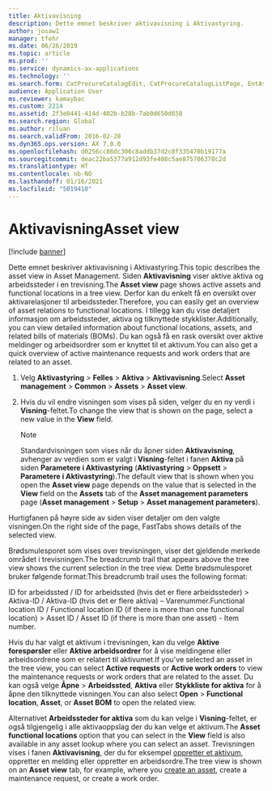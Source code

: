 ```yaml
---
title: Aktivavisning
description: Dette emnet beskriver aktivavisning i Aktivastyring.
author: josaw1
manager: tfehr
ms.date: 06/26/2019
ms.topic: article
ms.prod: ''
ms.service: dynamics-ax-applications
ms.technology: ''
ms.search.form: CatProcureCatalogEdit, CatProcureCatalogListPage, EntAssetObjectTree, EntAssetFunctionalLocationTree
audience: Application User
ms.reviewer: kamaybac
ms.custom: 2214
ms.assetid: 2f3e0441-414d-402b-b28b-7ab0d650d658
ms.search.region: Global
ms.author: riluan
ms.search.validFrom: 2016-02-28
ms.dyn365.ops.version: AX 7.0.0
ms.openlocfilehash: d0256cc86dc306c8addb37d2c8f335470b19177a
ms.sourcegitcommit: deac22ba5377a912d93fe408c5ae875706378c2d
ms.translationtype: HT
ms.contentlocale: nb-NO
ms.lasthandoff: 01/16/2021
ms.locfileid: "5019410"
---
```

# <a name="asset-view"></a><span data-ttu-id="5f9c6-103">Aktivavisning</span><span class="sxs-lookup"><span data-stu-id="5f9c6-103">Asset view</span></span>

[!include [banner](../../includes/banner.md)]

 

<span data-ttu-id="5f9c6-104">Dette emnet beskriver aktivavisning i Aktivastyring.</span><span class="sxs-lookup"><span data-stu-id="5f9c6-104">This topic describes the asset view in Asset Management.</span></span> <span data-ttu-id="5f9c6-105">Siden **Aktivavisning** viser aktive aktiva og arbeidssteder i en trevisning.</span><span class="sxs-lookup"><span data-stu-id="5f9c6-105">The **Asset view** page shows active assets and functional locations in a tree view.</span></span> <span data-ttu-id="5f9c6-106">Derfor kan du enkelt få en oversikt over aktivarelasjoner til arbeidssteder.</span><span class="sxs-lookup"><span data-stu-id="5f9c6-106">Therefore, you can easily get an overview of asset relations to functional locations.</span></span> <span data-ttu-id="5f9c6-107">I tillegg kan du vise detaljert informasjon om arbeidssteder, aktiva og tilknyttede stykklister.</span><span class="sxs-lookup"><span data-stu-id="5f9c6-107">Additionally, you can view detailed information about functional locations, assets, and related bills of materials (BOMs).</span></span> <span data-ttu-id="5f9c6-108">Du kan også få en rask oversikt over aktive meldinger og arbeidsordrer som er knyttet til et aktivum.</span><span class="sxs-lookup"><span data-stu-id="5f9c6-108">You can also get a quick overview of active maintenance requests and work orders that are related to an asset.</span></span>

1. <span data-ttu-id="5f9c6-109">Velg **Aktivastyring** \> **Felles** \> **Aktiva** \> **Aktivavisning**.</span><span class="sxs-lookup"><span data-stu-id="5f9c6-109">Select **Asset management** \> **Common** \> **Assets** \> **Asset view**.</span></span>
2. <span data-ttu-id="5f9c6-110">Hvis du vil endre visningen som vises på siden, velger du en ny verdi i **Visning**-feltet.</span><span class="sxs-lookup"><span data-stu-id="5f9c6-110">To change the view that is shown on the page, select a new value in the **View** field.</span></span>

    > [!NOTE]
    > <span data-ttu-id="5f9c6-111">Standardvisningen som vises når du åpner siden **Aktivavisning**, avhenger av verdien som er valgt i **Visning**-feltet i fanen **Aktiva** på siden **Parametere i Aktivastyring** (**Aktivastyring** \> **Oppsett** \> **Parametere i Aktivastyring**).</span><span class="sxs-lookup"><span data-stu-id="5f9c6-111">The default view that is shown when you open the **Asset view** page depends on the value that is selected in the **View** field on the **Assets** tab of the **Asset management parameters** page (**Asset management** \> **Setup** \> **Asset management parameters**).</span></span>

<span data-ttu-id="5f9c6-112">Hurtigfanen på høyre side av siden viser detaljer om den valgte visningen.</span><span class="sxs-lookup"><span data-stu-id="5f9c6-112">On the right side of the page, FastTabs shows details of the selected view.</span></span>

<span data-ttu-id="5f9c6-113">Brødsmulesporet som vises over trevisningen, viser det gjeldende merkede området i trevisningen.</span><span class="sxs-lookup"><span data-stu-id="5f9c6-113">The breadcrumb trail that appears above the tree view shows the current selection in the tree view.</span></span> <span data-ttu-id="5f9c6-114">Dette brødsmulesporet bruker følgende format:</span><span class="sxs-lookup"><span data-stu-id="5f9c6-114">This breadcrumb trail uses the following format:</span></span>

<span data-ttu-id="5f9c6-115">ID for arbeidssted / ID for arbeidssted (hvis det er flere arbeidssteder) \> Aktiva-ID / Aktiva-ID (hvis det er flere aktiva) – Varenummer.</span><span class="sxs-lookup"><span data-stu-id="5f9c6-115">Functional location ID / Functional location ID (if there is more than one functional location) \> Asset ID / Asset ID (if there is more than one asset) - Item number.</span></span>

<span data-ttu-id="5f9c6-116">Hvis du har valgt et aktivum i trevisningen, kan du velge **Aktive forespørsler** eller **Aktive arbeidsordrer** for å vise meldingene eller arbeidsordrene som er relatert til aktivumet.</span><span class="sxs-lookup"><span data-stu-id="5f9c6-116">If you've selected an asset in the tree view, you can select **Active requests** or **Active work orders** to view the maintenance requests or work orders that are related to the asset.</span></span> <span data-ttu-id="5f9c6-117">Du kan også velge **Åpne** \> **Arbeidssted**, **Aktiva** eller **Stykkliste for aktiva** for å åpne den tilknyttede visningen.</span><span class="sxs-lookup"><span data-stu-id="5f9c6-117">You can also select **Open** \> **Functional location**, **Asset**, or **Asset BOM** to open the related view.</span></span>

<span data-ttu-id="5f9c6-118">Alternativet **Arbeidssteder for aktiva** som du kan velge i **Visning**-feltet, er også tilgjengelig i alle aktivaoppslag der du kan velge et aktivum.</span><span class="sxs-lookup"><span data-stu-id="5f9c6-118">The **Asset functional locations** option that you can select in the **View** field is also available in any asset lookup where you can select an asset.</span></span> <span data-ttu-id="5f9c6-119">Trevisningen vises i fanen **Aktivavisning**, der du for eksempel [oppretter et aktivum](../objects/create-an-object.md), oppretter en melding eller oppretter en arbeidsordre.</span><span class="sxs-lookup"><span data-stu-id="5f9c6-119">The tree view is shown on an **Asset view** tab, for example, where you [create an asset](../objects/create-an-object.md), create a maintenance request, or create a work order.</span></span>
